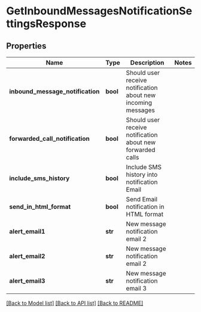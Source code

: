 # GetInboundMessagesNotificationSettingsResponse

## Properties
Name | Type | Description | Notes
------------ | ------------- | ------------- | -------------
**inbound_message_notification** | **bool** | Should user receive notification about new incoming messages | 
**forwarded_call_notification** | **bool** | Should user receive notification about new forwarded calls | 
**include_sms_history** | **bool** | Include SMS history into notification Email | 
**send_in_html_format** | **bool** | Send Email notification in HTML format | 
**alert_email1** | **str** | New message notification email 2 | 
**alert_email2** | **str** | New message notification email 2 | 
**alert_email3** | **str** | New message notification email 3 | 

[[Back to Model list]](../README.md#documentation-for-models) [[Back to API list]](../README.md#documentation-for-api-endpoints) [[Back to README]](../README.md)


